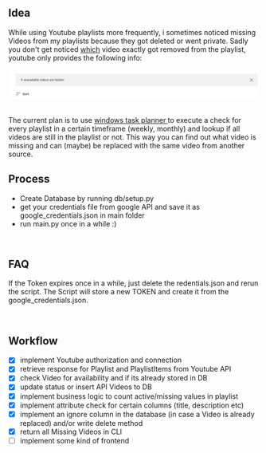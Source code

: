 ## Idea
While using Youtube playlists more frequently, i sometimes noticed missing Videos from my playlists because they got deleted or went private. Sadly you don't get noticed <u>which</u> video exactly got removed from the playlist, youtube only provides the following info:

![alt text](https://raw.githubusercontent.com/sebastian-sl/yt-playlist-analyzer/main/img/missing%20videos.png)

<br>
The current plan is to use <u> windows task planner </u> to execute a check for every playlist in a certain timeframe (weekly, monthly) and lookup if all videos are still in the playlist or not. This way you can find out what video is missing and can (maybe) be replaced with the same video from another source. 

<br> 

## Process

* Create Database by running db/setup.py
* get your credentials file from google API and save it as google_credentials.json in main folder
* run main.py once in a while :)

<br>

## FAQ

If the Token expires once in a while, just delete the redentials.json and rerun the script. The Script will store a new TOKEN and create it from the google_credentials.json.

<br>

## Workflow
- [X] implement Youtube authorization and connection
- [X] retrieve response for Playlist and PlaylistItems from Youtube API
- [X] check Video for availability and if its already stored in DB
- [X] update status or insert API Videos to DB
- [X] implement business logic to count active/missing values in playlist
- [X] implement attribute check for certain columns (title, description etc)
- [X] implement an ignore column in the database (in case a Video is already replaced) and/or write delete method
- [X] return all Missing Videos in CLI
- [ ] implement some kind of frontend